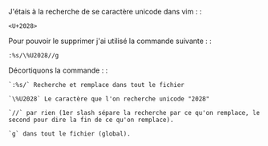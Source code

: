 J'étais à la recherche de se caractère unicode dans vim : :

    <U+2028>

Pour pouvoir le supprimer j'ai utilisé la commande suivante : :

    :%s/\%U2028//g

Décortiquons la commande : :

    `:%s/` Recherche et remplace dans tout le fichier

    `\%U2028` Le caractère que l'on recherche unicode "2028"

    `//` par rien (1er slash sépare la recherche par ce qu'on remplace, le second pour dire la fin de ce qu'on remplace).

    `g` dans tout le fichier (global).
